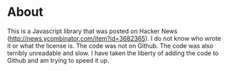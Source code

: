 # About

This is a Javascript library that was posted on Hacker News (http://news.ycombinator.com/item?id=3682365). I do not know who wrote it or what the license is. The code was not on Github. The code was also terribly unreadable and slow. I have taken the liberty of adding the code to Github and am trying to speed it up.
